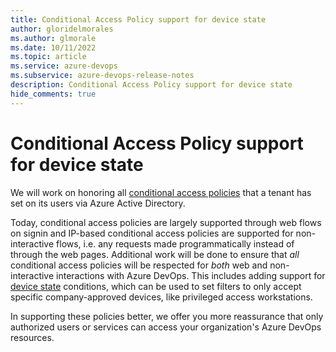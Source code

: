 ```yaml
---
title: Conditional Access Policy support for device state
author: gloridelmorales
ms.author: glmorale
ms.date: 10/11/2022
ms.topic: article
ms.service: azure-devops
ms.subservice: azure-devops-release-notes
description: Conditional Access Policy support for device state
hide_comments: true
---
```


# Conditional Access Policy support for device state

We will work on honoring all [conditional access policies](https://learn.microsoft.com/en-us/azure/active-directory/conditional-access/overview) that a tenant has set on its users via Azure Active Directory.

Today, conditional access policies are largely supported through web flows on signin and IP-based conditional access policies are supported for non-interactive flows, i.e. any requests made programmatically instead of through the web pages. Additional work will be done to ensure that _all_ conditional access policies will be respected for _both_ web and non-interactive interactions with Azure DevOps. This includes adding support for [device state](https://docs.microsoft.com/azure/active-directory/conditional-access/concept-conditional-access-conditions#device-state-preview) conditions, which can be used to set filters to only accept specific company-approved devices, like privileged access workstations.

In supporting these policies better, we offer you more reassurance that only authorized users or services can access your organization's Azure DevOps resources. 
